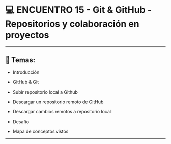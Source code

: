 # :computer:  ENCUENTRO 15 - Git & GitHub - Repositorios y colaboración en proyectos

---

## :book: Temas:

- Introducción 

- GitHub & Git 

- Subir repositorio local a Github 

- Descargar un repositorio remoto de GitHub 

- Descargar cambios remotos a repositorio local 

- Desafío 

- Mapa de conceptos vistos

---
